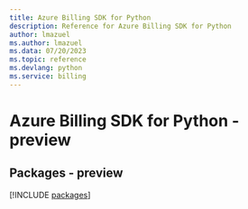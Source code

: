```yaml
---
title: Azure Billing SDK for Python
description: Reference for Azure Billing SDK for Python
author: lmazuel
ms.author: lmazuel
ms.data: 07/20/2023
ms.topic: reference
ms.devlang: python
ms.service: billing
---
```

# Azure Billing SDK for Python - preview
## Packages - preview
[!INCLUDE [packages](billing-index.md)]
